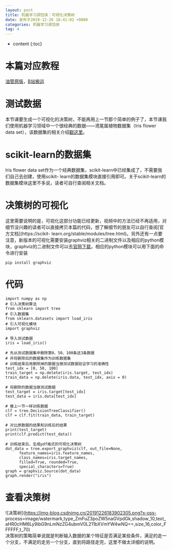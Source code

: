 ```yaml
---
layout: post
title: 机器学习调包侠：可视化决策树
date: 发布于2019-12-26 18:41:02 +0800
categories: 机器学习调包侠
tag: 4
---
```


* content
{:toc}

# 本篇对应教程

[油管原版](https://www.youtube.com/watch?v=tNa99PG8hR8)，[B站搬运](https://www.bilibili.com/video/av7214214)
<!-- more -->


# 测试数据

本节课要生成一个可视化的决策树，不能再用上一节那个简单的例子了，本节课我们使用机器学习领域中一个很经典的数据——鸢尾属植物数据集（Iris flower
data set），该数据集的相关介绍[戳这里](https://en.wikipedia.org/wiki/Iris_flower_data_set)。

# scikit-learn的数据集

Iris flower data set作为一个经典数据集，scikit-learn中已经集成了，不需要我们自己去创建，使用scikit-
learn的数据集模块直接引用即可。关于scikit-learn的数据集模块这里不多说，读者可自行查阅相关文档。

# 决策树的可视化

这里需要说明的是，可视化这部分功能已经更新，视频中的方法已经不再适用，对细节没兴趣的读者可以直接拷贝本篇的代码，想了解细节的朋友可以自行查阅[官方文档](https://scikit-
learn.org/stable/modules/tree.html)。另外还有一点要注意，新版本的可视化需要安装graphviz相关的二进制文件以及相应的python模块，graphviz的二进制文件可以去[官网下载](http://www.graphviz.org)，相应的python模块可以用下面的命令进行安装

    
    
    pip install graphviz
    

# 代码

    
    
    import numpy as np
    # 引入决策树算法
    from sklearn import tree
    # 引入数据集
    from sklearn.datasets import load_iris
    # 引入可视化模块
    import graphviz
    
    # 导入测试数据
    iris = load_iris()
    
    # 先从测试数据集中删除第0、50、100条这3条数据
    # 并将删除后的数据集作为训练数据集
    # 训练结束后用删除掉的数据当做测试数据验证学习的准确性
    test_idx = [0, 50, 100]
    train_target = np.delete(iris.target, test_idx)
    train_data = np.delete(iris.data, test_idx, axis = 0)
    
    # 将删除的数据当做测试数据
    test_target = iris.target[test_idx]
    test_data = iris.data[test_idx]
    
    # 像上一节一样训练数据
    clf = tree.DecisionTreeClassifier()
    clf = clf.fit(train_data, train_target)
    
    # 对比原数据的结果和训练后的结果
    print(test_target)
    print(clf.predict(test_data))
    
    # 训练结束后，生成pdf格式的可视化决策树
    dot_data = tree.export_graphviz(clf, out_file=None, 
          feature_names=iris.feature_names,  
          class_names=iris.target_names,  
          filled=True, rounded=True,  
          special_characters=True)
    graph = graphviz.Source(dot_data)
    graph.render("iris")
    
    

# 查看决策树

![决策树](https://img-blog.csdnimg.cn/20191226183902305.png?x-oss-
process=image/watermark,type_ZmFuZ3poZW5naGVpdGk,shadow_10,text_aHR0cHM6Ly9ibG9nLmNzZG4ubmV0L211bXVmYW4wNQ==,size_16,color_FFFFFF,t_70)  
决策树的策略简单说就是判断输入数据的某个特征是否满足某些条件，满足的走一个分支，不满足的走另一个分支，直到将路径走完，这里不做太详细的说明。

